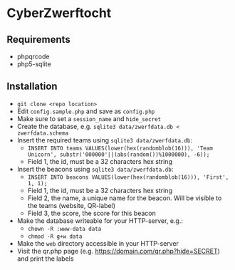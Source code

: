 # CyberZwerftocht

## Requirements
* phpqrcode
* php5-sqlite

## Installation
* `git clone <repo location>`
* Edit `config.sample.php` and save as `config.php`
* Make sure to set a `session_name` and `hide_secret`
* Create the database, e.g. `sqlite3 data/zwerfdata.db < zwerfdata.schema`
* Insert the required teams using `sqlite3 data/zwerfdata.db`:
  * `INSERT INTO teams VALUES(lower(hex(randomblob(16))), 'Team Unicorn', substr('000000'||(abs(random())%1000000), -6));`
  * Field 1, the id, must be a 32 characters hex string
* Insert the beacons using `sqlite3 data/zwerfdata.db`:
  * `INSERT INTO beacons VALUES(lower(hex(randomblob(16))), 'First', 1, 1);`
  * Field 1, the id, must be a 32 characters hex string
  * Field 2, the name, a unique name for the beacon. Will be visible to the teams (website, QR-label)
  * Field 3, the score, the score for this beacon
* Make the database writeable for your HTTP-server, e.g.:
  * `chown -R :www-data data`
  * `chmod -R g+w data`
* Make the `web` directory accessible in your HTTP-server
* Visit the qr.php page (e.g. https://domain.com/qr.php?hide=SECRET) and print the labels
